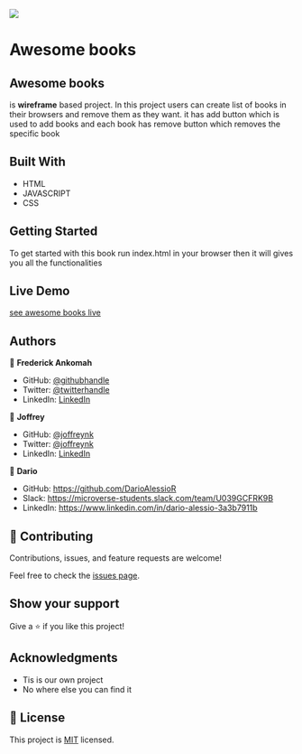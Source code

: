 ![](https://img.shields.io/badge/Microverse-blueviolet)

# Awesome books

## Awesome books
is **wireframe** based project. In this project users can create list of books in their browsers and remove them as they want. it has add button which is used to add books and each book has remove button which removes the specific book



## Built With

- HTML
- JAVASCRIPT
- CSS



## Getting Started

To get started with this book run index.html in your browser then it will gives you all the functionalities 


## Live Demo
[see awesome books live](https://joffreynk.github.io/awesomeBooks/)

## Authors

👤 **Frederick Ankomah**

- GitHub: [@githubhandle](https://github.com/kingkowa)
- Twitter: [@twitterhandle](https://twitter.com/kingkowa1)
- LinkedIn: [LinkedIn](https://linkedin.com/in/frederickankomah)

👤 **Joffrey** 

- GitHub: [@joffreynk](https://github.com/JoffreyNK)
- Twitter: [@joffreynk](https://twitter.com/home)
- LinkedIn: [LinkedIn](https://www.linkedin.com/in/joffrey-nkeshimana-15b8aa1b3/)


👤 **Dario** 

- GitHub: https://github.com/DarioAlessioR
- Slack: https://microverse-students.slack.com/team/U039GCFRK9B
- LinkedIn: https://www.linkedin.com/in/dario-alessio-3a3b7911b

## 🤝 Contributing

Contributions, issues, and feature requests are welcome!

Feel free to check the [issues page](../../issues/).

## Show your support

Give a ⭐️ if you like this project!

## Acknowledgments

- Tis is our own project
- No where else you can find it


## 📝 License

This project is [MIT](./MIT.md) licensed.
